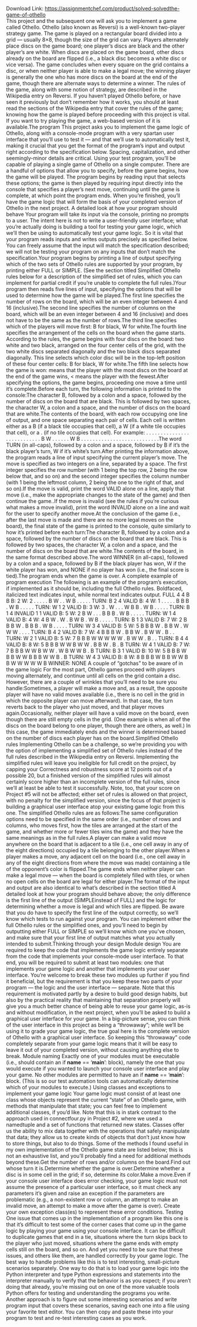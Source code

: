 Download Link: https://assignmentchef.com/product/solved-solvedthe-game-of-othello
<br>
This project and the subsequent one will ask you to implement a game called Othello. Othello (also known as Reversi) is a well-known two-player strategy game. The game is played on a rectangular board divided into a grid — usually 8×8, though the size of the grid can vary. Players alternately place discs on the game board; one player’s discs are black and the other player’s are white. When discs are placed on the game board, other discs already on the board are flipped (i.e., a black disc becomes a white disc or vice versa). The game concludes when every square on the grid contains a disc, or when neither player is able to make a legal move; the winning player is generally the one who has more discs on the board at the end of the game, though there are alternate ways to determine a winner. The rules of the game, along with some notion of strategy, are described in the Wikipedia entry on Reversi. If you haven’t played Othello before, or have seen it previously but don’t remember how it works, you should at least read the sections of the Wikipedia entry that cover the rules of the game; knowing how the game is played before proceeding with this project is vital. If you want to try playing the game, a web-based version of it is available.The program This project asks you to implement the game logic of Othello, along with a console-mode program with a very spartan user interface that you’ll use to test it — and that we’ll use to automatically test it, making it crucial that you get the format of the program’s input and output right according to the specification below. Spacing, capitalization, and other seemingly-minor details are critical. Using your test program, you’ll be capable of playing a single game of Othello on a single computer. There are a handful of options that allow you to specify, before the game begins, how the game will be played. The program begins by reading input that selects these options; the game is then played by requiring input directly into the console that specifies a player’s next move, continuing until the game is complete, at which point the program ends. When you’re finished, you’ll have the game logic that will form the basis of your completed version of Othello in the next project. A detailed look at how your program should behave Your program will take its input via the console, printing no prompts to a user. The intent here is not to write a user-friendly user interface; what you’re actually doing is building a tool for testing your game logic, which we’ll then be using to automatically test your game logic. So it is vital that your program reads inputs and writes outputs precisely as specified below. You can freely assume that the input will match the specification described; we will not be testing your program on any inputs that don’t match the specification.Your program begins by printing a line of output specifying which of the two sets of Othello rules are supported by your program, by printing either FULL or SIMPLE. (See the section titled Simplified Othello rules below for a description of the simplified set of rules, which you can implement for partial credit if you’re unable to complete the full rules.)Your program then reads five lines of input, specifying the options that will be used to determine how the game will be played.The first line specifies the number of rows on the board, which will be an even integer between 4 and 16 (inclusive).The second line specifies the number of columns on the board, which will be an even integer between 4 and 16 (inclusive) and does not have to be the same as the number of rows.The third line specifies which of the players will move first: B for black, W for white.The fourth line specifies the arrangement of the cells on the board when the game starts. According to the rules, the game begins with four discs on the board: two white and two black, arranged on the four center cells of the grid, with the two white discs separated diagonally and the two black discs separated diagonally. This line selects which color disc will be in the top-left position of these four center cells: B for black, W for white.The fifth line selects how the game is won: means that the player with the most discs on the board at the end of the game wins, &lt; means the player with the fewest.After specifying the options, the game begins, proceeding one move a time until it’s complete.Before each turn, the following information is printed to the console:The character B, followed by a colon and a space, followed by the number of discs on the board that are black. This is followed by two spaces, the character W, a colon and a space, and the number of discs on the board that are white.The contents of the board, with each row occupying one line of output, and one space separating each pair of cells. Each cell is written either as a B (if a black tile occupies that cell), a W (if a white tile occupies that cell), or a . (if no tile occupies that cell). For example: . . . . . . . . . . . . . . . . . . . . . . . . . . . B W . . . . . . W B . . . . . . . . . . . . . . . . . . . . . . . . . . .The word TURN (in all-caps), followed by a colon and a space, followed by B if it’s the black player’s turn, W if it’s white’s turn.After printing the information above, the program reads a line of input specifying the current player’s move. The move is specified as two integers on a line, separated by a space. The first integer specifies the row number (with 1 being the top row, 2 being the row below that, and so on) and the second integer specifies the column number (with 1 being the leftmost column, 2 being the one to the right of that, and so on).If the move is valid, print the word VALID alone on a line, apply that move (i.e., make the appropriate changes to the state of the game) and then continue the game..If the move is invalid (see the rules if you’re curious what makes a move invalid), print the word INVALID alone on a line and wait for the user to specify another move.At the conclusion of the game (i.e., after the last move is made and there are no more legal moves on the board), the final state of the game is printed to the console, quite similarly to how it’s printed before each turn:The character B, followed by a colon and a space, followed by the number of discs on the board that are black. This is followed by two spaces, the character W, a colon and a space, and the number of discs on the board that are white.The contents of the board, in the same format described above.The word WINNER (in all-caps), followed by a colon and a space, followed by B if the black player has won, W if the white player has won, and NONE if no player has won (i.e., the final score is tied).The program ends when the game is over. A complete example of program execution The following is an example of the program’s execution, if implemented as it should be, including the full Othello rules. Boldfaced, italicized text indicates input, while normal text indicates output. FULL 4 4 B B B: 2 W: 2 . . . . . B W . . W B . . . . . TURN: B 2 4 VALID B: 4 W: 1 . . . . . B B B . W B . . . . . TURN: W 1 2 VALID B: 3 W: 3 . W . . . W B B . W B . . . . . TURN: B 1 4 INVALID 1 1 VALID B: 5 W: 2 B W . . . B B B . W B . . . . . TURN: W 1 4 VALID B: 4 W: 4 B W . W . B W B . W B . . . . . TURN: B 1 3 VALID B: 7 W: 2 B B B W . B B B . W B . . . . . TURN: W 3 4 VALID B: 5 W: 5 B B B W . B B W . W W W . . . . TURN: B 4 2 VALID B: 7 W: 4 B B B W . B B W . B W W . B . . TURN: W 2 1 VALID B: 5 W: 7 B B B W W W W W . B W W . B . . TURN: B 4 4 VALID B: 8 W: 5 B B B W W B W W . B B W . B . B TURN: W 4 1 VALID B: 7 W: 7 B B B W W B W W . W B W W B . B TURN: B 3 1 VALID B: 10 W: 5 B B B W B B W W B B B W W B . B TURN: W 4 3 VALID B: 8 W: 8 B B B W B B W W B B W W W W W B WINNER: NONE A couple of “gotchas” to be aware of in the game logic For the most part, Othello games proceed with players moving alternately, and continue until all cells on the grid contain a disc. However, there are a couple of wrinkles that you’ll need to be sure you handle:Sometimes, a player will make a move and, as a result, the opposite player will have no valid moves available (i.e., there is no cell in the grid in which the opposite player can move afterward). In that case, the turn reverts back to the player who just moved, and that player moves again.Occasionally, neither player will have a valid move on the board, even though there are still empty cells in the grid. (One example is when all of the discs on the board belong to one player, though there are others, as well.) In this case, the game immediately ends and the winner is determined based on the number of discs each player has on the board.Simplified Othello rules Implementing Othello can be a challenge, so we’re providing you with the option of implementing a simplified set of Othello rules instead of the full rules described in the Wikipedia entry on Reversi. Implementing the simplified rules will leave you ineligible for full credit on the project, by capping your Correctness and robustness score at 12 points out of a possible 20, but a finished version of the simplified rules will almost certainly score higher than an incomplete version of the full rules, since we’ll at least be able to test it successfully. Note, too, that your score on Project #5 will not be affected; either set of rules is allowed on that project, with no penalty for the simplified version, since the focus of that project is building a graphical user interface atop your existing game logic from this one. The simplified Othello rules are as follows:The same configuration options need to be specified in the same order (i.e., number of rows and columns, who moves first, how the tiles are arranged at the start of the game, and whether more or fewer tiles wins the game) and they have the same meanings as in the full rules.A player can make a valid move anywhere on the board that is adjacent to a tile (i.e., one cell away in any of the eight directions) occupied by a tile belonging to the other player.When a player makes a move, any adjacent cell on the board (i.e., one cell away in any of the eight directions from where the move was made) containing a tile of the opponent’s color is flipped.The game ends when neither player can make a legal move — when the board is completely filled with tiles, or when no open cells on the board are legal for either player.The format of the input and output are also identical to what’s described in the section titled A detailed look at how your program should behave above; the only difference is the first line of the output (SIMPLEinstead of FULL) and the logic for determining whether a move is legal and which tiles are flipped. Be aware that you do have to specify the first line of the output correctly, so we’ll know which tests to run against your program. You can implement either the full Othello rules or the simplified ones, and you’ll need to begin by outputting either FULL or SIMPLE so we’ll know which one you’ve chosen, and make sure that your first line of output matches what you actually intended to submit.Thinking through your design Module design You are required to keep the code that implements the game logic entirely separate from the code that implements your console-mode user interface. To that end, you will be required to submit at least two modules: one that implements your game logic and another that implements your user interface. You’re welcome to break these two modules up further if you find it beneficial, but the requirement is that you keep these two parts of your program — the logic and the user interface — separate. Note that this requirement is motivated partly by a desire to build good design habits, but also by the practical reality that maintaining that separation properly will give you a much better chance of being able to reuse your game logic, as-is and without modification, in the next project, when you’ll be asked to build a graphical user interface for your game. In a big-picture sense, you can think of the user interface in this project as being a “throwaway”; while we’ll be using it to grade your game logic, the true goal here is the complete version of Othello with a graphical user interface. So keeping this “throwaway” code completely separate from your game logic means that it will be easy to leave it out of your completed version, without causing anything else to break. Module naming Exactly one of your modules must be executable (i.e., should contain an if __name__ == ‘__main__’: block), namely the one that you would execute if you wanted to launch your console user interface and play your game. No other modules are permitted to have an if __name__ == ‘__main__’: block. (This is so our test automation tools can automatically determine which of your modules to execute.) Using classes and exceptions to implement your game logic Your game logic must consist of at least one class whose objects represent the current “state” of an Othello game, with methods that manipulate that state; you can feel free to implement additional classes, if you’d like. Note that this is in stark contrast to the approach used in connectfour.py in Project #2, where we used a namedtuple and a set of functions that returned new states. Classes offer us the ability to mix data together with the operations that safely manipulate that data; they allow us to create kinds of objects that don’t just know how to store things, but also to do things. Some of the methods I found useful in my own implementation of the Othello game state are listed below; this is not an exhaustive list, and you’ll probably find a need for additional methods beyond these.Get the number of rows and/or columns on the board.Find out whose turn it is.Determine whether the game is over.Determine whether a disc is in some cell in the grid; if so, determine its color.Make a move.Even if your console user interface does error checking, your game logic must not assume the presence of a particular user interface, so it must check any parameters it’s given and raise an exception if the parameters are problematic (e.g., a non-existent row or column, an attempt to make an invalid move, an attempt to make a move after the game is over). Create your own exception class(es) to represent these error conditions. Testing One issue that comes up in the implementation of a program like this one is that it’s difficult to test some of the corner cases that come up in the game logic by playing your game using your console interface. It can be difficult to duplicate games that end in a tie, situations where the turn skips back to the player who just moved, situations where the game ends with empty cells still on the board, and so on. And yet you need to be sure that these issues, and others like them, are handled correctly by your game logic. The best way to handle problems like this is to test interesting, small-picture scenarios separately. One way to do that is to load your game logic into the Python interpreter and type Python expressions and statements into the interpreter manually to verify that the behavior is as you expect; if you aren’t doing that already, you’re missing out on one of the more valuable tools Python offers for testing and understanding the programs you write. Another approach is to figure out some interesting scenarios and write program input that covers these scenarios, saving each one into a file using your favorite text editor. You can then copy and paste these into your program to test and re-test interesting cases as you work.